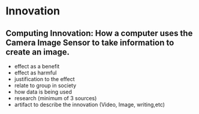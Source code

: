 # Innovation

## Computing Innovation: How a computer uses the Camera Image Sensor to take information to create an image.
- effect as a benefit
- effect as harmful
- justification to the effect
- relate to group in society
- how data is being used
- research (minimum of 3 sources)
- artifact to describe the innovation (Video, Image, writing,etc)
